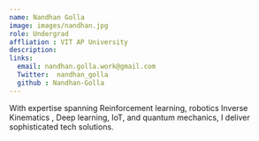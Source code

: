 ```yaml
---
name: Nandhan Golla
image: images/nandhan.jpg
role: Undergrad
affliation : VIT AP University
description: 
links:
  email: nandhan.golla.work@gmail.com
  Twitter:  nandhan_golla 
  github : Nandhan-Golla
---
```


With expertise spanning Reinforcement learning, robotics Inverse Kinematics , Deep learning, IoT, and quantum mechanics, I deliver sophisticated tech solutions.
